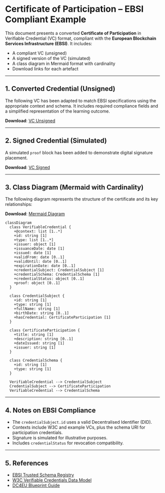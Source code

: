 
# Certificate of Participation – EBSI Compliant Example

This document presents a converted **Certificate of Participation** in Verifiable Credential (VC) format, compliant with the **European Blockchain Services Infrastructure (EBSI)**. It includes:

- A compliant VC (unsigned)
- A signed version of the VC (simulated)
- A class diagram in Mermaid format with cardinality
- Download links for each artefact

---

## 1. Converted Credential (Unsigned)

The following VC has been adapted to match EBSI specifications using the appropriate context and schema. It includes required compliance fields and a simplified representation of the learning outcome.

**Download**: [VC Unsigned](./CertOfPart-EBSI-VC-unsigned.json)

---

## 2. Signed Credential (Simulated)

A simulated `proof` block has been added to demonstrate digital signature placement.

**Download**: [VC Signed](./CertOfPart-EBSI-VC-signed.json)

---

## 3. Class Diagram (Mermaid with Cardinality)

The following diagram represents the structure of the certificate and its key relationships:

**Download**: [Mermaid Diagram](./CertOfPart-mermaid-diagram.md)


```mermaid
classDiagram
  class VerifiableCredential {
    +@context: list [1..*]
    +id: string [1]
    +type: list [1..*]
    +issuer: object [1]
    +issuanceDate: date [1]
    +issued: date [1]
    +validFrom: date [0..1]
    +validUntil: date [0..1]
    +expirationDate: date [0..1]
    +credentialSubject: CredentialSubject [1]
    +credentialSchema: CredentialSchema [1]
    +credentialStatus: object [0..1]
    +proof: object [0..1]
  }

  class CredentialSubject {
    +id: string [1]
    +type: string [1]
    +fullName: string [1]
    +birthDate: string [0..1]
    +hasCredential: CertificateParticipation [1]
  }

  class CertificateParticipation {
    +title: string [1]
    +description: string [0..1]
    +dateIssued: string [1]
    +issuer: string [1]
  }

  class CredentialSchema {
    +id: string [1]
    +type: string [1]
  }

  VerifiableCredential --> CredentialSubject
  CredentialSubject --> CertificateParticipation
  VerifiableCredential --> CredentialSchema
```


---

## 4. Notes on EBSI Compliance

- The `credentialSubject.id` uses a valid Decentralised Identifier (DID).
- Contexts include W3C and example VCs, plus the schema URI for participation credentials.
- Signature is simulated for illustrative purposes.
- Includes `credentialStatus` for revocation compatibility.

---

## 5. References

- [EBSI Trusted Schema Registry](https://api-pilot.ebsi.eu/trusted-schemas-registry/)
- [W3C Verifiable Credentials Data Model](https://www.w3.org/TR/vc-data-model/)
- [DC4EU Blueprint Guide](https://www.dc4eu.eu/)
